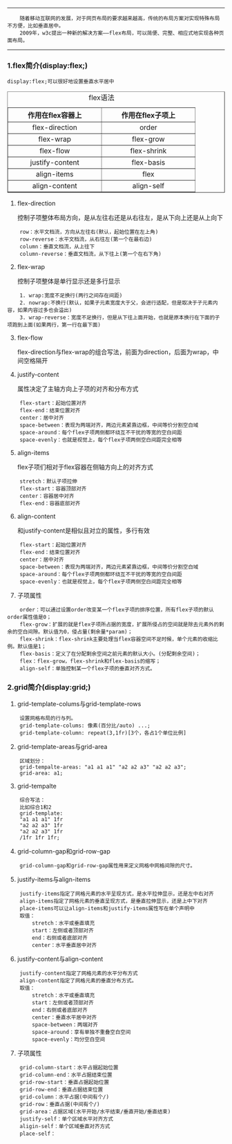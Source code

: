 ***
        随着移动互联网的发展，对于网页布局的要求越来越高，传统的布局方案对实现特殊布局不方便，比如垂直居中。
        2009年，w3c提出一种新的解决方案——flex布局，可以简便、完整、相应式地实现各种页面布局。
***

### 1.flex简介(display:flex;)
    display:flex;可以很好地设置垂直水平居中
<table border=1>
    <caption>flex语法</caption>
    <tr>
        <th width='200'>作用在flex容器上</th>
        <th width='200'>作用在flex子项上</th>
    </tr>
    <tr>
        <td align='center'>flex-direction</td>
        <td align='center'>order</td>
    </tr>
    <tr>
        <td align='center'>flex-wrap</td>
        <td align='center'>flex-grow</td>
    </tr>
    <tr>
        <td align='center'>flex-flow</td>
        <td align='center'>flex-shrink</td>
    </tr>
    <tr>
        <td align='center'>justify-content</td>
        <td align='center'>flex-basis</td>
    </tr>
    <tr>
        <td align='center'>align-items</td>
        <td align='center'>flex</td>
    </tr>
    <tr>
        <td align='center'>align-content</td>
        <td align='center'>align-self</td>
    </tr>
</table>

1. flex-direction

    控制子项整体布局方向，是从左往右还是从右往左，是从下向上还是从上向下
```
    row：水平文档流，方向从左往右(默认，起始位置在左上角)
    row-reverse：水平文档流，从右往左(第一个在最右边)
    column：垂直文档流，从上往下
    column-reverse：垂直文档流，从下往上(第一个在右下角)
```
2. flex-wrap

    控制子项整体是单行显示还是多行显示
```
    1. wrap:宽度不足换行(两行之间存在间距)
    2. nowrap:不换行(默认，如果子元素宽度大于父，会进行适配，但是取决于子元素内容，如果内容过多也会溢出)
    3. wrap-reverse：宽度不足换行，但是从下往上面开始，也就是原本换行在下面的子项跑到上面(如果两行，第一行在最下面)
```
3. flex-flow
    
    flex-direction与flex-wrap的组合写法，前面为direction，后面为wrap，中间空格隔开

4. justify-content

    属性决定了主轴方向上子项的对齐和分布方式
```
    flex-start：起始位置对齐
    flex-end：结束位置对齐
    center：居中对齐
    space-between：表现为两端对齐，两边元素紧靠边框，中间等价分割空白域
    space-around：每个flex子项两侧都环绕互不干扰的等宽的空白间距
    space-evenly：也就是视觉上，每个flex子项两侧空白间距完全相等
```
5. align-items

    flex子项们相对于flex容器在侧轴方向上的对齐方式
```
    stretch：默认子项拉伸
    flex-start：容器顶部对齐
    center：容器居中对齐
    flex-end：容器底部对齐
```
6. align-content

    和justify-content是相似且对立的属性，多行有效
```
    flex-start：起始位置对齐
    flex-end：结束位置对齐
    center：居中对齐
    space-between：表现为两端对齐，两边元素紧靠边框，中间等价分割空白域
    space-around：每个flex子项两侧都环绕互不干扰的等宽的空白间距
    space-evenly：也就是视觉上，每个flex子项两侧空白间距完全相等
```
7. 子项属性
```
    order：可以通过设置order改变某一个flex子项的排序位置，所有flex子项的默认order属性值是0；
    flex-grow：扩展的就是flex子项所占据的宽度，扩展所侵占的空间就是除去元素外的剩余的空白间隙。默认值为0，侵占量(剩余量*param)；
    flex-shrink：flex-shrink主要处理当flex容器空间不足时候，单个元素的收缩比例。默认值是1；
    flex-basis：定义了在分配剩余空间之前元素的默认大小。(分配剩余空间)；
    flex：flex-grow，flex-shrink和flex-basis的缩写；
    align-self：单独控制某一个flex子项的垂直对齐方式。
```

### 2.grid简介(display:grid;)
1. grid-template-colums与grid-template-rows
```
    设置网格布局的行与列。
    grid-template-colums: 像素(百分比/auto) ...;
    grid-template-column: repeat(3,1fr)[3个，各占1个单位比例]
```
2. grid-template-areas与grid-area
```
    区域划分：
    grid-tempalte-areas: "a1 a1 a1" "a2 a2 a3" "a2 a2 a3";
    grid-area: a1;
```
3. grid-tempalte
```
    综合写法：
    比如综合1和2
    grid-template:
    "a1 a1 a1" 1fr
    "a2 a2 a3" 1fr
    "a2 a2 a3" 1fr
    /1fr 1fr 1fr;
```
4. grid-column-gap和grid-row-gap
```
    grid-column-gap和grid-row-gap属性用来定义网格中网格间隙的尺寸。
```
5. justify-items与align-items
```
    justify-items指定了网格元素的水平呈现方式，是水平拉伸显示，还是左中右对齐
    align-items指定了网格元素的垂直呈现方式，是垂直拉伸显示，还是上中下对齐
    place-items可以让align-items和justify-items属性写在单个声明中
    取值：
        stretch：水平或垂直填充
        start：左侧或者顶部对齐
        end：右侧或者底部对齐
        center：水平垂直居中对齐
```
6. justify-content与align-content
```
    justify-content指定了网格元素的水平分布方式
    align-content指定了网格元素的垂直分布方式。
    取值：
        stretch：水平或垂直填充
        start：左侧或者顶部对齐
        end：右侧或者底部对齐
        center：垂直水平居中对齐
        space-between：两端对齐
        space-around：享有单独不重叠空白空间
        space-evenly：均分空白空间
```
7. 子项属性
```
    grid-column-start：水平占据起始位置
    grid-column-end：水平占据结束位置
    grid-row-start：垂直占据起始位置
    grid-row-end：垂直占据结束位置
    grid-column：水平占据(中间有个/)
    grid-row：垂直占据(中间有个/)
    grid-area：占据区域(水平开始/水平结束/垂直开始/垂直结束)
    justify-self：单个区域水平对齐方式
    aligin-self：单个区域垂直对齐方式
    place-self：
```